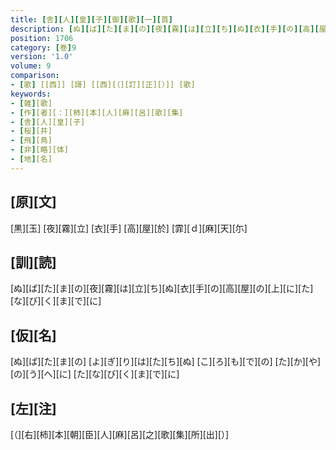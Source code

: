 ```yaml
---
title: [舎][人][皇][子][御][歌][一][首]
description: [ぬ][ば][た][ま][の][夜][霧][は][立][ち][ぬ][衣][手][の][高][屋][の][上][に][た][な][び][く][ま][で][に]
position: 1706
category: [巻]9
version: '1.0'
volume: 9
comparison:
- [歌] [[西]] [謌] [[西][（][訂][正][）]] [歌]
keywords:
- [雑][歌]
- [作][者][：][柿][本][人][麻][呂][歌][集]
- [舎][人][皇][子]
- [桜][井]
- [飛][鳥]
- [非][略][体]
- [地][名]
---
```


## [原][文]

[黒][玉] [夜][霧][立] [衣][手] [高][屋][於] [霏][ｄ][麻][天][尓]

## [訓][読]

[ぬ][ば][た][ま][の][夜][霧][は][立][ち][ぬ][衣][手][の][高][屋][の][上][に][た][な][び][く][ま][で][に]

## [仮][名]

[ぬ][ば][た][ま][の] [よ][ぎ][り][は][た][ち][ぬ] [こ][ろ][も][で][の] [た][か][や][の][う][へ][に] [た][な][び][く][ま][で][に]

## [左][注]

[（][右][柿][本][朝][臣][人][麻][呂][之][歌][集][所][出][）]
